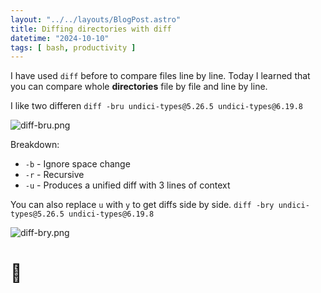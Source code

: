 ```yaml
---
layout: "../../layouts/BlogPost.astro"
title: Diffing directories with diff
datetime: "2024-10-10"
tags: [ bash, productivity ]
---
```


I have used `diff` before to compare files line by line. Today I learned that you can compare whole **directories** file
by file and line by line.

I like two differen
`diff -bru undici-types@5.26.5 undici-types@6.19.8`

![diff-bru.png](/til/img/diff-bru.png)

Breakdown:

* `-b` - Ignore space change
* `-r` - Recursive
* `-u` - Produces a unified diff with 3 lines of context

You can also replace `u` with `y` to get diffs side by side.
`diff -bry undici-types@5.26.5 undici-types@6.19.8`

![diff-bry.png](/til/img/diff-bry.png)

# 📁